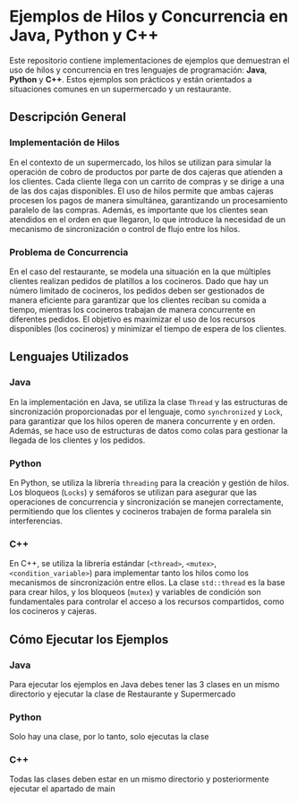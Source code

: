 # Ejemplos de Hilos y Concurrencia en Java, Python y C++

Este repositorio contiene implementaciones de ejemplos que demuestran el uso de hilos y concurrencia en tres lenguajes de programación: **Java**, **Python** y **C++**. Estos ejemplos son prácticos y están orientados a situaciones comunes en un supermercado y un restaurante. 

## Descripción General

### Implementación de Hilos
En el contexto de un supermercado, los hilos se utilizan para simular la operación de cobro de productos por parte de dos cajeras que atienden a los clientes. Cada cliente llega con un carrito de compras y se dirige a una de las dos cajas disponibles. El uso de hilos permite que ambas cajeras procesen los pagos de manera simultánea, garantizando un procesamiento paralelo de las compras. Además, es importante que los clientes sean atendidos en el orden en que llegaron, lo que introduce la necesidad de un mecanismo de sincronización o control de flujo entre los hilos.

### Problema de Concurrencia
En el caso del restaurante, se modela una situación en la que múltiples clientes realizan pedidos de platillos a los cocineros. Dado que hay un número limitado de cocineros, los pedidos deben ser gestionados de manera eficiente para garantizar que los clientes reciban su comida a tiempo, mientras los cocineros trabajan de manera concurrente en diferentes pedidos. El objetivo es maximizar el uso de los recursos disponibles (los cocineros) y minimizar el tiempo de espera de los clientes.

## Lenguajes Utilizados

### Java
En la implementación en Java, se utiliza la clase `Thread` y las estructuras de sincronización proporcionadas por el lenguaje, como `synchronized` y `Lock`, para garantizar que los hilos operen de manera concurrente y en orden. Además, se hace uso de estructuras de datos como colas para gestionar la llegada de los clientes y los pedidos.

### Python
En Python, se utiliza la librería `threading` para la creación y gestión de hilos. Los bloqueos (`Locks`) y semáforos se utilizan para asegurar que las operaciones de concurrencia y sincronización se manejen correctamente, permitiendo que los clientes y cocineros trabajen de forma paralela sin interferencias.

### C++
En C++, se utiliza la librería estándar (`<thread>`, `<mutex>`, `<condition_variable>`) para implementar tanto los hilos como los mecanismos de sincronización entre ellos. La clase `std::thread` es la base para crear hilos, y los bloqueos (`mutex`) y variables de condición son fundamentales para controlar el acceso a los recursos compartidos, como los cocineros y cajeras.

## Cómo Ejecutar los Ejemplos

### Java
Para ejecutar los ejemplos en Java debes tener las 3 clases en un mismo directorio y ejecutar la clase de Restaurante y Supermercado

### Python
Solo hay una clase, por lo tanto, solo ejecutas la clase

### C++
Todas las clases deben estar en un mismo directorio y posteriormente ejecutar el apartado de main
